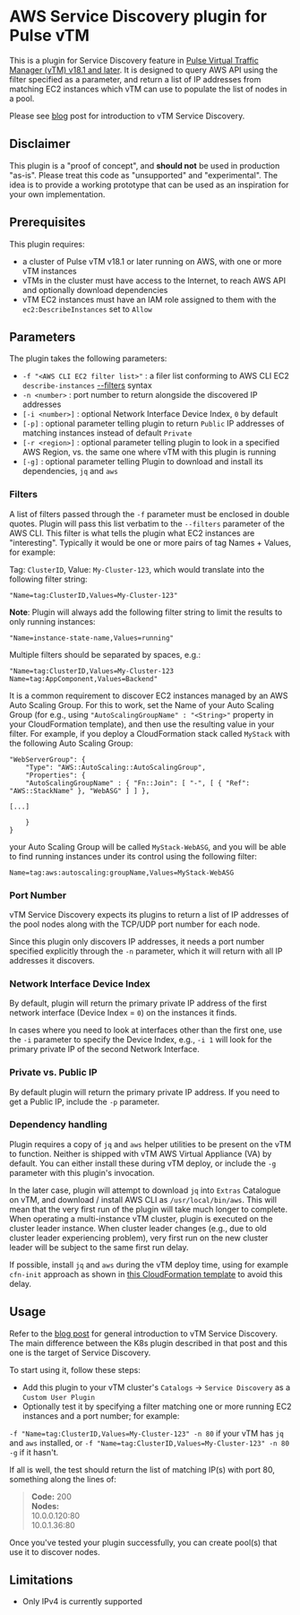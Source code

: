 # AWS Service Discovery plugin for Pulse vTM

This is a plugin for Service Discovery feature in [Pulse Virtual Traffic Manager (vTM) v18.1 and later](https://www.pulsesecure.net/vadc/). It is designed to query AWS API using the filter specified as a parameter, and return a list of IP addresses from matching EC2 instances which vTM can use to populate the list of nodes in a pool.

Please see [blog](https://telecomoccasionally.wordpress.com/2018/05/17/use-pulse-virtual-traffic-manager-to-route-traffic-to-kubernetes-pods) post for introduction to vTM Service Discovery.

## Disclaimer

This plugin is a "proof of concept", and **should not** be used in production "as-is". Please treat this code as "unsupported" and "experimental". The idea is to provide a working prototype that can be used as an inspiration for your own implementation.

## Prerequisites

This plugin requires:

- a cluster of Pulse vTM v18.1 or later running on AWS, with one or more vTM instances
- vTMs in the cluster must have access to the Internet, to reach AWS API and optionally download dependencies
- vTM EC2 instances must have an IAM role assigned to them with the `ec2:DescribeInstances` set to `Allow`

## Parameters

The plugin takes the following parameters:

- `-f "<AWS CLI EC2 filter list>"` : a filer list conforming to AWS CLI EC2 `describe-instances` [--filters](https://docs.aws.amazon.com/cli/latest/reference/ec2/describe-instances.html#options) syntax
- `-n <number>` : port number to return alongside the discovered IP addresses
- `[-i <number>]` : optional Network Interface Device Index, `0` by default
- `[-p]` : optional parameter telling plugin to return `Public` IP addresses of matching instances instead of default `Private`
- `[-r <region>]` : optional parameter telling plugin to look in a specified AWS Region, vs. the same one where vTM with this plugin is running
- `[-g]` : optional parameter telling Plugin to download and install its dependencies, `jq` and `aws`

### Filters

A list of filters passed through the `-f` parameter must be enclosed in double quotes. Plugin will pass this list verbatim to the `--filters` parameter of the AWS CLI. This filter is what tells the plugin what EC2 instances are "interesting". Typically it would be one or more pairs of tag Names + Values, for example:

Tag: `ClusterID`, Value: `My-Cluster-123`, which would translate into the following filter string:

`"Name=tag:ClusterID,Values=My-Cluster-123"`

**Note**: Plugin will always add the following filter string to limit the results to only running instances:

`"Name=instance-state-name,Values=running"`

Multiple filters should be separated by spaces, e.g.:

`"Name=tag:ClusterID,Values=My-Cluster-123 Name=tag:AppComponent,Values=Backend"`

It is a common requirement to discover EC2 instances managed by an AWS Auto Scaling Group. For this to work, set the Name of your Auto Scaling Group (for e.g., using `"AutoScalingGroupName" : "<String>"` property in your CloudFormation template), and then use the resulting value in your filter. For example, if you deploy a CloudFormation stack called `MyStack` with the following Auto Scaling Group:

```
"WebServerGroup": {
    "Type": "AWS::AutoScaling::AutoScalingGroup",
    "Properties": {
    "AutoScalingGroupName" : { "Fn::Join": [ "-", [ { "Ref": "AWS::StackName" }, "WebASG" ] ] },

[...]

    }
}
```

your Auto Scaling Group will be called `MyStack-WebASG`, and you will be able to find running instances under its control using the following filter:

`Name=tag:aws:autoscaling:groupName,Values=MyStack-WebASG`

### Port Number

vTM Service Discovery expects its plugins to return a list of IP addresses of the pool nodes along with the TCP/UDP port number for each node.

Since this plugin only discovers IP addresses, it needs a port number specified explicitly through the `-n` parameter, which it will return with all IP addresses it discovers.

### Network Interface Device Index

By default, plugin will return the primary private IP address of the first network interface (Device Index = `0`) on the instances it finds.

In cases where you need to look at interfaces other than the first one, use the `-i` parameter to specify the Device Index, e.g., `-i 1` will look for the primary private IP of the second Network Interface.

### Private vs. Public IP

By default plugin will return the primary private IP address. If you need to get a Public IP, include the `-p` parameter.

### Dependency handling

Plugin requires a copy of `jq` and `aws` helper utilities to be present on the vTM to function. Neither is shipped with vTM AWS Virtual Appliance (VA) by default. You can either install these during vTM deploy, or include the `-g` parameter with this plugin's invocation.

In the later case, plugin will attempt to download `jq` into `Extras` Catalogue on vTM, and download / install AWS CLI as `/usr/local/bin/aws`. This will mean that the very first run of the plugin will take much longer to complete. When operating a multi-instance vTM cluster, plugin is executed on the cluster leader instance. When cluster leader changes (e.g., due to old cluster leader experiencing problem), very first run on the new cluster leader will be subject to the same first run delay.

If possible, install `jq` and `aws` during the vTM deploy time, using for example `cfn-init` approach as shown in [this CloudFormation template](https://github.com/dkalintsev/vADC-CloudFormation/blob/v1.1.2/Template/vADC-ASG-Puppet.template#L728) to avoid this delay.

## Usage

Refer to the [blog post](https://telecomoccasionally.wordpress.com/2018/05/17/use-pulse-virtual-traffic-manager-to-route-traffic-to-kubernetes-pods/) for general introduction to vTM Service Discovery. The main difference between the K8s plugin described in that post and this one is the target of Service Discovery.

To start using it, follow these steps:

- Add this plugin to your vTM cluster's `Catalogs` -> `Service Discovery` as a `Custom User Plugin`
- Optionally test it by specifying a filter matching one or more running EC2 instances and a port number; for example:

`-f "Name=tag:ClusterID,Values=My-Cluster-123" -n 80` if your vTM has `jq` and `aws` installed, or
`-f "Name=tag:ClusterID,Values=My-Cluster-123" -n 80 -g` if it hasn't.

If all is well, the test should return the list of matching IP(s) with port 80, something along the lines of:

> **Code:** 200  
**Nodes:**  
10.0.0.120:80  
10.0.1.36:80

Once you've tested your plugin successfully, you can create pool(s) that use it to discover nodes.

## Limitations

- Only IPv4 is currently supported
